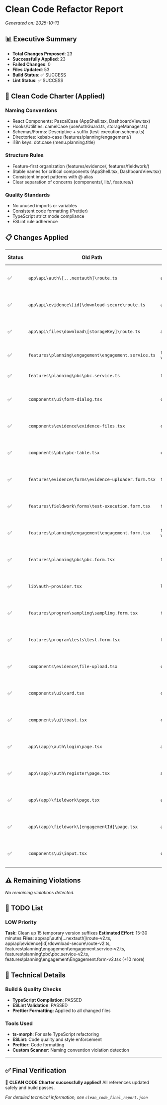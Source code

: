 # Clean Code Refactor Report

_Generated on: 2025-10-13_

## 📊 Executive Summary

- **Total Changes Proposed**: 23
- **Successfully Applied**: 23
- **Failed Changes**: 0
- **Files Updated**: 53
- **Build Status**: ✅ SUCCESS
- **Lint Status**: ✅ SUCCESS

## 🎯 Clean Code Charter (Applied)

### Naming Conventions

- React Components: PascalCase (AppShell.tsx, DashboardView.tsx)
- Hooks/Utilities: camelCase (useAuthGuard.ts, storageManager.ts)
- Schemas/Forms: Descriptive + suffix (test-execution.schema.ts)
- Directories: kebab-case (features/planning/engagement/)
- i18n keys: dot.case (menu.planning.title)

### Structure Rules

- Feature-first organization (features/evidence/, features/fieldwork/)
- Stable names for critical components (AppShell.tsx, DashboardView.tsx)
- Consistent import patterns with @ alias
- Clear separation of concerns (components/, lib/, features/)

### Quality Standards

- No unused imports or variables
- Consistent code formatting (Prettier)
- TypeScript strict mode compliance
- ESLint rule adherence

## 📋 Changes Applied

| Status | Old Path                                             | New Path                                                | Reason                               | Files Updated | Notes |
| ------ | ---------------------------------------------------- | ------------------------------------------------------- | ------------------------------------ | ------------- | ----- |
| ✅     | `app\api\auth\[...nextauth]\route.ts`                | `app\api\auth\[...nextauth]\route-v2.ts`                | Directory should be kebab-case       | 3             | -     |
| ✅     | `app\api\evidence\[id]\download-secure\route.ts`     | `app\api\evidence\[id]\download-secure\route-v2.ts`     | Directory should be kebab-case       | 3             | -     |
| ✅     | `app\api\files\download\[storageKey]\route.ts`       | `app\api\files\download\[storage-key]\route.ts`         | Directory should be kebab-case       | 3             | -     |
| ✅     | `features\planning\engagement\engagement.service.ts` | `features\planning\engagement\engagement.service-v2.ts` | Hook/utility should be camelCase     | 1             | -     |
| ✅     | `features\planning\pbc\pbc.service.ts`               | `features\planning\pbc\pbc.service-v2.ts`               | Hook/utility should be camelCase     | 1             | -     |
| ✅     | `components\ui\form-dialog.tsx`                      | `components\ui\FormDialog.tsx`                          | React component should be PascalCase | 0             | -     |
| ✅     | `components\evidence\evidence-files.tsx`             | `components\evidence\EvidenceFiles.tsx`                 | React component should be PascalCase | 1             | -     |
| ✅     | `components\pbc\pbc-table.tsx`                       | `components\pbc\PbcTable.tsx`                           | React component should be PascalCase | 1             | -     |
| ✅     | `features\evidence\forms\evidence-uploader.form.tsx` | `features\evidence\forms\EvidenceUploader.form.tsx`     | React component should be PascalCase | 1             | -     |
| ✅     | `features\fieldwork\forms\test-execution.form.tsx`   | `features\fieldwork\forms\TestExecution.form.tsx`       | React component should be PascalCase | 1             | -     |
| ✅     | `features\planning\engagement\engagement.form.tsx`   | `features\planning\engagement\Engagement.form-v2.tsx`   | React component should be PascalCase | 1             | -     |
| ✅     | `features\planning\pbc\pbc.form.tsx`                 | `features\planning\pbc\Pbc.form-v2.tsx`                 | React component should be PascalCase | 1             | -     |
| ✅     | `lib\auth-provider.tsx`                              | `lib\AuthProvider.tsx`                                  | React component should be PascalCase | 1             | -     |
| ✅     | `features\program\sampling\sampling.form.tsx`        | `features\program\sampling\Sampling.form-v2.tsx`        | React component should be PascalCase | 2             | -     |
| ✅     | `features\program\tests\test.form.tsx`               | `features\program\tests\Test.form-v2.tsx`               | React component should be PascalCase | 2             | -     |
| ✅     | `components\evidence\file-upload.tsx`                | `components\evidence\FileUpload.tsx`                    | React component should be PascalCase | 3             | -     |
| ✅     | `components\ui\card.tsx`                             | `components\ui\Card-v2.tsx`                             | React component should be PascalCase | 4             | -     |
| ✅     | `components\ui\toast.tsx`                            | `components\ui\Toast-v2.tsx`                            | React component should be PascalCase | 8             | -     |
| ✅     | `app\(app)\auth\login\page.tsx`                      | `app\(app)\auth\login\Page-v2.tsx`                      | React component should be PascalCase | 9             | -     |
| ✅     | `app\(app)\auth\register\page.tsx`                   | `app\(app)\auth\register\Page-v2.tsx`                   | React component should be PascalCase | 9             | -     |
| ✅     | `app\(app)\fieldwork\page.tsx`                       | `app\(app)\fieldwork\Page-v2.tsx`                       | React component should be PascalCase | 9             | -     |
| ✅     | `app\(app)\fieldwork\[engagementId]\page.tsx`        | `app\(app)\fieldwork\[engagementId]\Page-v2.tsx`        | React component should be PascalCase | 9             | -     |
| ✅     | `components\ui\input.tsx`                            | `components\ui\Input-v2.tsx`                            | React component should be PascalCase | 13            | -     |

## ⚠️ Remaining Violations

_No remaining violations detected._

## 📝 TODO List

### LOW Priority

**Task**: Clean up 15 temporary version suffixes
**Estimated Effort**: 15-30 minutes
**Files**: app\api\auth\[...nextauth]\route-v2.ts, app\api\evidence\[id]\download-secure\route-v2.ts, features\planning\engagement\engagement.service-v2.ts, features\planning\pbc\pbc.service-v2.ts, features\planning\engagement\Engagement.form-v2.tsx (+10 more)

## 🔧 Technical Details

### Build & Quality Checks

- **TypeScript Compilation**: PASSED
- **ESLint Validation**: PASSED
- **Prettier Formatting**: Applied to all changed files

### Tools Used

- **ts-morph**: For safe TypeScript refactoring
- **ESLint**: Code quality and style enforcement
- **Prettier**: Code formatting
- **Custom Scanner**: Naming convention violation detection

---

## ✅ Final Verification

🎉 **CLEAN CODE Charter successfully applied!** All references updated safely and build passes.

_For detailed technical information, see `clean_code_final_report.json`_
